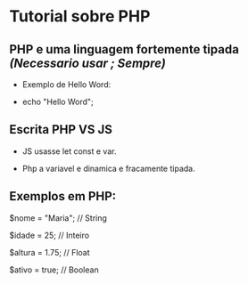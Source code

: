 # Tutorial sobre PHP

## PHP e uma linguagem fortemente tipada ***(Necessario usar ; Sempre)***

- Exemplo de Hello Word:

- echo "Hello Word";

## Escrita PHP VS JS

- JS usasse let const e var.

- Php a variavel e dinamica e fracamente tipada.

## Exemplos em PHP:

$nome = "Maria";    // String

$idade = 25;        // Inteiro

$altura = 1.75;     // Float

$ativo = true;      // Boolean

